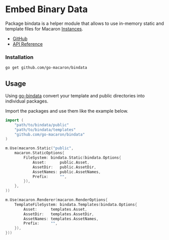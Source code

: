 # Embed Binary Data

Package bindata is a helper module that allows to use in-memory static and template files for Macaron [Instances](../core_concepts.md#instances).

- [GitHub](https://github.com/go-macaron/bindata)
- [API Reference](https://gowalker.org/github.com/go-macaron/bindata)

### Installation

```sh
go get github.com/go-macaron/bindata
```

## Usage

Using [go-bindata](https://github.com/go-bindata/go-bindata) convert your template and public directories into individual packages.

Import the packages and use them like the example below.

```go
import (
    "path/to/bindata/public"
    "path/to/bindata/templates"
    "github.com/go-macaron/bindata"
)

m.Use(macaron.Static("public",
    macaron.StaticOptions{
        FileSystem: bindata.Static(bindata.Options{
            Asset:      public.Asset,
            AssetDir:   public.AssetDir,
            AssetNames: public.AssetNames,
            Prefix:     "",
        }),
    },
))

m.Use(macaron.Renderer(macaron.RenderOptions{
    TemplateFileSystem: bindata.Templates(bindata.Options{
        Asset:      templates.Asset,
        AssetDir:   templates.AssetDir,
        AssetNames: templates.AssetNames,
        Prefix:     "",
    }),
}))
```
